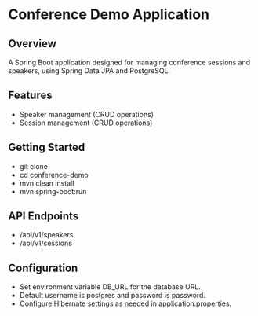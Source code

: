 # Conference Demo Application

## Overview
A Spring Boot application designed for managing conference sessions and speakers, using Spring Data JPA and PostgreSQL.

## Features
- Speaker management (CRUD operations)
- Session management (CRUD operations)

## Getting Started
- git clone
- cd conference-demo
- mvn clean install
- mvn spring-boot:run

## API Endpoints
- /api/v1/speakers
- /api/v1/sessions

## Configuration
- Set environment variable DB_URL for the database URL.
- Default username is postgres and password is password.
- Configure Hibernate settings as needed in application.properties.

